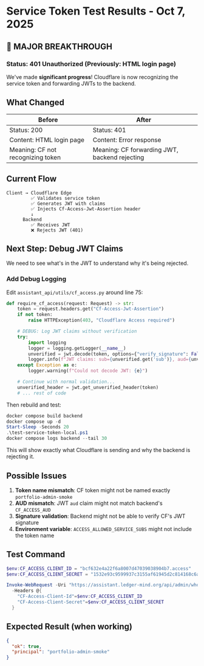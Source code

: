 # Service Token Test Results - Oct 7, 2025

## 🎉 MAJOR BREAKTHROUGH

### Status: 401 Unauthorized (Previously: HTML login page)

We've made **significant progress**! Cloudflare is now recognizing the service token and forwarding JWTs to the backend.

## What Changed

| Before | After |
|--------|-------|
| Status: 200 | Status: 401 |
| Content: HTML login page | Content: Error response |
| Meaning: CF not recognizing token | Meaning: CF forwarding JWT, backend rejecting |

## Current Flow

```
Client → Cloudflare Edge
         ✅ Validates service token
         ✅ Generates JWT with claims
         ✅ Injects Cf-Access-Jwt-Assertion header
         ↓
      Backend
         ✅ Receives JWT
         ❌ Rejects JWT (401)
```

## Next Step: Debug JWT Claims

We need to see what's in the JWT to understand why it's being rejected.

### Add Debug Logging

Edit `assistant_api/utils/cf_access.py` around line 75:

```python
def require_cf_access(request: Request) -> str:
    token = request.headers.get("Cf-Access-Jwt-Assertion")
    if not token:
        raise HTTPException(403, "Cloudflare Access required")

    # DEBUG: Log JWT claims without verification
    try:
        import logging
        logger = logging.getLogger(__name__)
        unverified = jwt.decode(token, options={"verify_signature": False})
        logger.info(f"JWT claims: sub={unverified.get('sub')}, aud={unverified.get('aud')}, iss={unverified.get('iss')}")
    except Exception as e:
        logger.warning(f"Could not decode JWT: {e}")

    # Continue with normal validation...
    unverified_header = jwt.get_unverified_header(token)
    # ... rest of code
```

Then rebuild and test:
```powershell
docker compose build backend
docker compose up -d
Start-Sleep -Seconds 20
.\test-service-token-local.ps1
docker compose logs backend --tail 30
```

This will show exactly what Cloudflare is sending and why the backend is rejecting it.

## Possible Issues

1. **Token name mismatch**: CF token might not be named exactly `portfolio-admin-smoke`
2. **AUD mismatch**: JWT `aud` claim might not match backend's `CF_ACCESS_AUD`
3. **Signature validation**: Backend might not be able to verify CF's JWT signature
4. **Environment variable**: `ACCESS_ALLOWED_SERVICE_SUBS` might not include the token name

## Test Command

```powershell
$env:CF_ACCESS_CLIENT_ID = "bcf632e4a22f6a8007d47039038904b7.access"
$env:CF_ACCESS_CLIENT_SECRET = "1532e93c9599937c3155af61945d2c814168c6a5fa809f554d6e3257289268b6"

Invoke-WebRequest -Uri "https://assistant.ledger-mind.org/api/admin/whoami" `
  -Headers @{
    "CF-Access-Client-Id"=$env:CF_ACCESS_CLIENT_ID
    "CF-Access-Client-Secret"=$env:CF_ACCESS_CLIENT_SECRET
  }
```

## Expected Result (when working)

```json
{
  "ok": true,
  "principal": "portfolio-admin-smoke"
}
```
